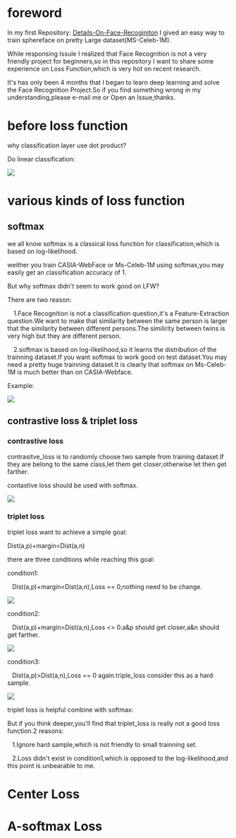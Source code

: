 # foreword
In my first Repository:
[Details-On-Face-Recoginiton](https://github.com/KaleidoZhouYN/Details-on-Face-Recognition)
I gived an easy way to train sphereface on pretty Large dataset(MS-Celeb-1M).

While responsing Issule I realized that Face Recognition is not a very friendly project for beginners,so in this repository I want to share some experience on Loss Function,which is very hot on recent research.

It's has only been 4 months that I began to learn deep learning and solve the Face Recognition Project.So if you find something wrong in my understanding,please e-mail me or Open an Issue,thanks.

# before loss function

why classification layer use dot product?

Do linear classification:

![](./imgs/classification_layer.png)
# various kinds of loss function

## softmax
we all know softmax is a classical loss function for classification,which is based on log-likelihood.

weither you train CASIA-WebFace or Ms-Celeb-1M using softmax,you may easily get an classification accuracy of 1.

But why softmax didn't seem to work good on LFW?

There are two reason:

&emsp;1.Face Recognition is not a classification question,it's a Feature-Extraction question.We want to make that similarity between the same person is larger that the similarity between different persons.The similirity between twins is very high but they are different person.

&emsp;2.softmax is based on log-likelihood,so it learns the distribution of the trainning dataset.If you want softmax to work good on test dataset.You may need a pretty huge trainning dataset.It is clearly that softmax on Ms-Celeb-1M is much better than on CASIA-Webface.

Example:

![](./imgs/softmax.png)

## contrastive loss & triplet loss

### contrastive loss
contrasitve_loss is to randomly choose two sample from training dataset.If they are belong to the same class,let them get closer;otherwise let then get farther.

contastive loss should be used with softmax.

![](./imgs/contrastive_loss.png)
 

### triplet loss

triplet loss want to achieve a simple goal:

Dist(a,p)+margin<Dist(a,n)

there are three conditions while reaching this goal:

condition1:

&ensp; Dist(a,p)+margin<Dist(a,n),Loss == 0,nothing need to be change.

![](./imgs/triplet_loss_1.png)

condition2:

&ensp; Dist(a,p)+margin>Dist(a,n),Loss <> 0.a&p should get closer,a&n should get farther.

![](./imgs/triplet_loss_2.png)

condition3:

&ensp; Dist(a,p)>Dist(a,n),Loss == 0 again.triple_loss consider this as a hard sample.

![](./imgs/triplet_loss_3.png)

triplet loss is helpful combine with softmax:



But if you think deeper,you'll find that triplet_loss is really not a good loss function.2 reasons:

&ensp; 1.Ignore hard sample,which is not friendly to small trainning set.

&ensp; 2.Loss didn't exist in condition1,which is opposed to the log-likelihood,and this point is unbearable to me.

# Center Loss


# A-softmax Loss

